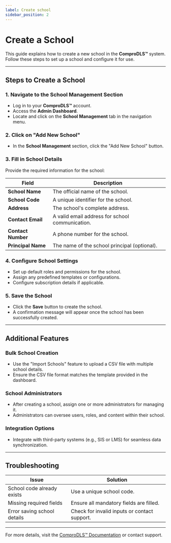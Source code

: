 ```yaml
---
label: Create school
sidebar_position: 2
---
```


# Create a School

This guide explains how to create a new school in the **ComproDLS™** system. Follow these steps to set up a school and configure it for use.

---

## **Steps to Create a School**

### **1. Navigate to the School Management Section**
- Log in to your **ComproDLS™** account.
- Access the **Admin Dashboard**.
- Locate and click on the **School Management** tab in the navigation menu.

### **2. Click on "Add New School"**
- In the **School Management** section, click the "Add New School" button.

### **3. Fill in School Details**
Provide the required information for the school:

| Field                | Description                                    |
|----------------------|------------------------------------------------|
| **School Name**      | The official name of the school.              |
| **School Code**      | A unique identifier for the school.           |
| **Address**          | The school's complete address.                |
| **Contact Email**    | A valid email address for school communication.|
| **Contact Number**   | A phone number for the school.                |
| **Principal Name**   | The name of the school principal (optional).  |

### **4. Configure School Settings**
- Set up default roles and permissions for the school.
- Assign any predefined templates or configurations.
- Configure subscription details if applicable.

### **5. Save the School**
- Click the **Save** button to create the school.
- A confirmation message will appear once the school has been successfully created.

---

## **Additional Features**

### **Bulk School Creation**
- Use the "Import Schools" feature to upload a CSV file with multiple school details.
- Ensure the CSV file format matches the template provided in the dashboard.

### **School Administrators**
- After creating a school, assign one or more administrators for managing it.
- Administrators can oversee users, roles, and content within their school.

### **Integration Options**
- Integrate with third-party systems (e.g., SIS or LMS) for seamless data synchronization.

---

## **Troubleshooting**

| Issue                           | Solution                                   |
|---------------------------------|-------------------------------------------|
| School code already exists      | Use a unique school code.                 |
| Missing required fields         | Ensure all mandatory fields are filled.   |
| Error saving school details     | Check for invalid inputs or contact support. |

---

For more details, visit the [ComproDLS™ Documentation](#) or contact support.
